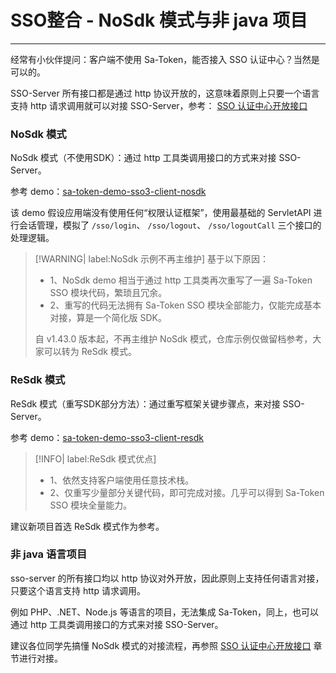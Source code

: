# SSO整合 - NoSdk 模式与非 java 项目

---

经常有小伙伴提问：客户端不使用 Sa-Token，能否接入 SSO 认证中心？当然是可以的。

SSO-Server 所有接口都是通过 http 协议开放的，这意味着原则上只要一个语言支持 http 请求调用就可以对接 SSO-Server，参考： [SSO 认证中心开放接口](/sso/sso-apidoc)

### NoSdk 模式

NoSdk 模式（不使用SDK）：通过 http 工具类调用接口的方式来对接 SSO-Server。

参考 demo：[sa-token-demo-sso3-client-nosdk](https://gitee.com/dromara/sa-token/tree/master/sa-token-demo/sa-token-demo-sso/sa-token-demo-sso3-client-nosdk)

该 demo 假设应用端没有使用任何“权限认证框架”，使用最基础的 ServletAPI 进行会话管理，模拟了 `/sso/login`、 `/sso/logout`、 `/sso/logoutCall` 三个接口的处理逻辑。

> [!WARNING| label:NoSdk 示例不再主维护] 
> 基于以下原因：
> - 1、NoSdk demo 相当于通过 http 工具类再次重写了一遍 Sa-Token SSO 模块代码，繁琐且冗余。
> - 2、重写的代码无法拥有 Sa-Token SSO 模块全部能力，仅能完成基本对接，算是一个简化版 SDK。
> 
> 自 v1.43.0 版本起，不再主维护 NoSdk 模式，仓库示例仅做留档参考，大家可以转为 ReSdk 模式。


### ReSdk 模式

ReSdk 模式（重写SDK部分方法）：通过重写框架关键步骤点，来对接 SSO-Server。

参考 demo：[sa-token-demo-sso3-client-resdk](https://gitee.com/dromara/sa-token/tree/master/sa-token-demo/sa-token-demo-sso/sa-token-demo-sso3-client-resdk)

> [!INFO| label:ReSdk 模式优点] 
> - 1、依然支持客户端使用任意技术栈。
> - 2、仅重写少量部分关键代码，即可完成对接。几乎可以得到 Sa-Token SSO 模块全量能力。

建议新项目首选 ReSdk 模式作为参考。




### 非 java 语言项目

sso-server 的所有接口均以 http 协议对外开放，因此原则上支持任何语言对接，只要这个语言支持 http 请求调用。

例如 PHP、.NET、Node.js 等语言的项目，无法集成 Sa-Token，同上，也可以通过 http 工具类调用接口的方式来对接 SSO-Server。

建议各位同学先搞懂 NoSdk 模式的对接流程，再参照 [SSO 认证中心开放接口](/sso/sso-apidoc) 章节进行对接。


